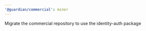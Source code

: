 ```yaml
---
'@guardian/commercial': minor
---
```


Migrate the commercial repository to use the identity-auth package

